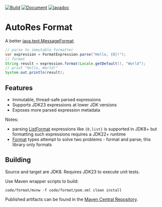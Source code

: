 [![Build](https://github.com/autores-uk/format/actions/workflows/ci.yaml/badge.svg)](https://github.com/autores-uk/format/actions/workflows/ci.yaml)
[![Document](https://github.com/autores-uk/format/actions/workflows/docs.yaml/badge.svg)](https://github.com/autores-uk/format/actions/workflows/docs.yaml)
[![javadoc](https://javadoc.io/badge2/uk.autores/format/javadoc.svg)](https://javadoc.io/doc/uk.autores/format)

# AutoRes Format

A better
[java.text.MessageFormat](https://docs.oracle.com/en/java/javase/23/docs/api/java.base/java/text/MessageFormat.html).

```java
// parse to immutable formatter
var expression = FormatExpression.parse("Hello, {0}!");
// format
String result = expression.format(Locale.getDefault(), "World");
// print "Hello, World!"
System.out.println(result);
```

## Features

 - Immutable, thread-safe parsed expressions
 - Supports JDK23 expressions at lower JDK versions
 - Exposes more parsed expression metadata

Notes:

 - parsing
   [ListFormat](https://docs.oracle.com/en/java/javase/23/docs/api/java.base/java/text/ListFormat.html)
   expressions like `{0,list}` is supported in JDK8+ but formatting such expressions requires a JDK22+ runtime
 - [Format](https://docs.oracle.com/en/java/javase/23/docs/api/java.base/java/text/Format.html)
   types attempt to solve two problems - format and parse;
   this library only formats

## Building

Source and target are JDK8.
Requires JDK23 to execute unit tests.

Use Maven wrapper scripts to build:

```shell
code/format/mvnw -f code/format/pom.xml clean install
```

Published artifacts can be found in the
[Maven Central Repository](https://central.sonatype.com/artifact/uk.autores/format).
